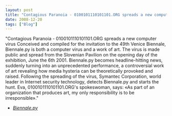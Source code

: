 ```yaml
---
layout: post
title: "Contagious Paranoia - 0100101110101101.ORG spreads a new computer virus   Conceived and compiled for..."
date: 2008-12-20
tags: ["Blog"]
---
```


"Contagious Paranoia - 0100101110101101.ORG spreads a new computer virus   Conceived and compiled for the invitation to the 49th Venice Biennale, Biennale.py is both a computer virus and a work of art. The virus is made public and spread from the Slovenian Pavilion on the opening day of the exhibition, June the 6th 2001. Biennale.py becomes headline-hitting news, suddenly turning into an unprecedented performance, a controversial work of art revealing how media hysteria can be theoretically provoked and raised. Following the spreading of the virus, Symantec Corporation, world leader in Internet security technology, detects Biennale.py and starts the hunt. Eva, 0100101110101101.ORG's spokeswoman, says: «As part of an organization that produces art, my only responsibility is to be irresponsible»."  

 - _[Biennale.py](http://www.0100101110101101.org/home/biennale_py/index.html)_